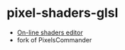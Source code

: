 # pixel-shaders-glsl
- [On-line shaders editor](http://editor.thebookofshaders.com/)
- fork of PixelsCommander

